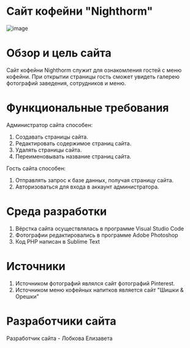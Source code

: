 # Сайт кофейни "Nighthorm"

![image](https://github.com/nayjk/NighthormPHP/assets/98636064/4748d971-c06b-4747-af02-c38e939ea0e2)

# Обзор и цель сайта

Сайт кофейни Nighthorm служит для ознакомления гостей с меню кофейни. При открытии страницы гость сможет увидеть галерею фотографий заведения, сотрудников и меню.

# Функциональные требования

Администратор сайта способен:
1.	Создавать страницы сайта.
2.	Редактировать содержимое страниц сайта.
3.	Удалять страницы сайта.
4.	Переименовывать название страниц сайта.

Гость сайта способен:
1.	Отправлять запрос к базе данных, получая страницу сайта.
2.	Авторизоваться для входа в аккаунт администратора.

# Среда разработки

1. Вёрстка сайта осуществлялась в программе Visual Studio Code
2. Фотографии редактировались в программе Adobe Photoshop
3. Код PHP написан в Sublime Text

# Источники

1. Источником фотографий являлся сайт фотографий Pinterest.
2. Источником меню кофейных напитков является сайт "Шишки & Орешки"

# Разработчики сайта

Разработчик сайта - Лобкова Елизавета

#

#

#
